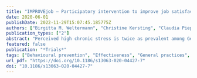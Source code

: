 ```yaml
---
title: "IMPROVEjob – Participatory intervention to improve job satisfaction of general practice teams: a model for structural and behavioural prevention in small and medium-sized enterprises – a study protocol of a cluster-randomised controlled trial"
date: 2020-06-01
publishDate: 2022-11-29T15:07:45.185775Z
authors: ["Birgitta M. Weltermann", "Christine Kersting", "Claudia Pieper", "Tanja Seifried-Dübon", "Annegret Dreher", "Karen Linden", "Esther Rind", "Claudia Ose", "Karl-Heinz Jöckel", "Florian Junne", "Brigitte Werners", "Verena Schroeder", "Jean-Marie Bois", "Achim Siegel", "Anika Thielmann", "Monika A. Rieger", "Stefanie Kasten", "M. A. Rieger", "E. Rind", "A. Siegel", "A. Wagner", "E. Tsarouha", "B. Weltermann", "S. Kasten", "K. Linden", "L. Degen", "A. Thielmann", "F. Junne", "T. Seifried-Dübon", "A. Hermann-Werners", "F. Stuber", "S. Zipfel", "B. Werners", "M. Grot", "K-H Jöckel", "C. Pieper", "V. Schröder", "J-M Bois", "A-L Eilerts", "M. Brinkmann", "C. Kersting", "S. Emerich", "S. Burgess", "M. Hippler", "A. Dreher", "C. Ose", "L. Koppka", "J. Block", "on behalf of the IMPROVEjob consortium"]
publication_types: ["2"]
abstract: "Perceived high chronic stress is twice as prevalent among German general practitioners (GPs) and non-physician medical staff compared to the general population. The reasons are multi-factorial and include patient, practice, healthcare system and societal factors, such as multi-morbidity, the diversity of populations and innovations in medical care. Also, practice-related factors, like stressful patient-staff interactions, poor process management of waiting times and lack of leadership, play a role. This publicly funded study evaluates the effectiveness of the newly developed participatory, interdisciplinary, and multimodal IMPROVEjob intervention on improving job satisfaction among general practice personnel. The intervention aims at structural stress prevention with regard to working conditions and behavioural stress prevention for leaders and other practice personnel."
featured: false
publication: "*Trials*"
tags: ["Behavioural prevention", "Effectiveness", "General practices", "Job satisfaction", "Leadership", "Participatory intervention", "Perceived psychological stress", "Primary care", "Psychological well-being", "Structural prevention"]
url_pdf: "https://doi.org/10.1186/s13063-020-04427-7"
doi: "10.1186/s13063-020-04427-7"
---
```


